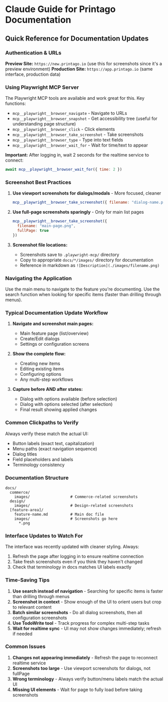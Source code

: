 # Claude Guide for Printago Documentation

## Quick Reference for Documentation Updates

### Authentication & URLs

**Preview Site:** `https://new.printago.io` (use this for screenshots since it's a preview environment)
**Production Site:** `https://app.printago.io` (same interface, production data)

### Using Playwright MCP Server

The Playwright MCP tools are available and work great for this. Key functions:
- `mcp__playwright__browser_navigate` - Navigate to URLs
- `mcp__playwright__browser_snapshot` - Get accessibility tree (useful for understanding page structure)
- `mcp__playwright__browser_click` - Click elements
- `mcp__playwright__browser_take_screenshot` - Take screenshots
- `mcp__playwright__browser_type` - Type into text fields
- `mcp__playwright__browser_wait_for` - Wait for time/text to appear

**Important:** After logging in, wait 2 seconds for the realtime service to connect:
```javascript
await mcp__playwright__browser_wait_for({ time: 2 })
```

### Screenshot Best Practices

1. **Use viewport screenshots for dialogs/modals** - More focused, cleaner
   ```javascript
   mcp__playwright__browser_take_screenshot({ filename: "dialog-name.png" })
   ```

2. **Use full-page screenshots sparingly** - Only for main list pages
   ```javascript
   mcp__playwright__browser_take_screenshot({
     filename: "main-page.png",
     fullPage: true
   })
   ```

3. **Screenshot file locations:**
   - Screenshots save to `.playwright-mcp/` directory
   - Copy to appropriate `docs/*/images/` directory for documentation
   - Reference in markdown as `![Description](./images/filename.png)`

### Navigating the Application

Use the main menu to navigate to the feature you're documenting. Use the search function when looking for specific items (faster than drilling through menus).

### Typical Documentation Update Workflow

1. **Navigate and screenshot main pages:**
   - Main feature page (list/overview)
   - Create/Edit dialogs
   - Settings or configuration screens

2. **Show the complete flow:**
   - Creating new items
   - Editing existing items
   - Configuring options
   - Any multi-step workflows

3. **Capture before AND after states:**
   - Dialog with options available (before selection)
   - Dialog with options selected (after selection)
   - Final result showing applied changes

### Common Clickpaths to Verify

Always verify these match the actual UI:
- Button labels (exact text, capitalization)
- Menu paths (exact navigation sequence)
- Dialog titles
- Field placeholders and labels
- Terminology consistency

### Documentation Structure

```
docs/
  commerce/
    images/                  # Commerce-related screenshots
  design/
    images/                  # Design-related screenshots
  [feature-area]/
    feature-name.md          # Main doc file
    images/                  # Screenshots go here
      *.png
```

### Interface Updates to Watch For

The interface was recently updated with cleaner styling. Always:
1. Refresh the page after logging in to ensure realtime connection
2. Take fresh screenshots even if you think they haven't changed
3. Check that terminology in docs matches UI labels exactly

### Time-Saving Tips

1. **Use search instead of navigation** - Searching for specific items is faster than drilling through menus
2. **Screenshot in context** - Show enough of the UI to orient users but crop to relevant content
3. **Batch similar screenshots** - Do all dialog screenshots, then all configuration screenshots
4. **Use TodoWrite tool** - Track progress for complex multi-step tasks
5. **Wait for realtime sync** - UI may not show changes immediately; refresh if needed

### Common Issues

1. **Changes not appearing immediately** - Refresh the page to reconnect realtime service
2. **Screenshots too large** - Use viewport screenshots for dialogs, not fullPage
3. **Wrong terminology** - Always verify button/menu labels match the actual UI
4. **Missing UI elements** - Wait for page to fully load before taking screenshots
